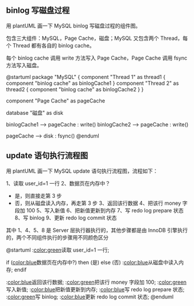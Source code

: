 ## binlog 写磁盘过程

用 plantUML 画一下 MySQL binlog 写磁盘过程的组件图。

包含三大组件：MySQL，Page Cache，磁盘；MySQL 又包含两个 Thread，每个 Thread 都有各自的 binlog cache。

每个 binlog cache 调用 write 方法写入 Page Cache，Page Cache 调用 fsync 方法写入磁盘。

@startuml
package "MySQL" {
  component "Thread 1" as thread1 {
    component "binlog cache" as binlogCache1
  }
  component "Thread 2" as thread2 {
    component "binlog cache" as binlogCache2
  }
}

component "Page Cache" as pageCache

database "磁盘" as disk

binlogCache1 --> pageCache : write()
binlogCache2 --> pageCache : write()

pageCache --> disk : fsync()
@enduml

## update 语句执行流程图

用 plantUML 画一下 MySQL update 语句执行流程图，流程如下：

1、读取 user_id=1 一行
2、数据页在内存中？
- 是，则直接走第 3 步
- 否，则从磁盘读入内存，再走第 3 步
3、返回该行数据
4、把该行 money 字段加 100
5、写入新值
6、把新值更新到内存
7、写 redo log prepare 状态
8、写 binlog
9、更新 redo log commit 状态

其中 1、4、5、8 是 Server 层执行器执行的，其他步骤都是由 InnoDB 引擎执行的，两个不同组件执行的步骤用不同颜色区分

@startuml
:<color:green>读取 user_id=1 一行;

if (<color:blue>数据页在内存中?) then (是)
else (否)
  :<color:blue>从磁盘中读入内存;
endif

:<color:blue>返回该行数据;
:<color:green>把该行 money 字段加 100;
:<color:green>写入新值;
:<color:blue>把新值更新到内存;
:<color:blue>写 redo log prepare 状态;
:<color:green>写 binlog;
:<color:blue>更新 redo log commit 状态;
@enduml
